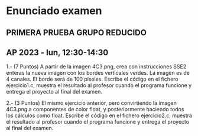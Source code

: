 # Enunciado examen

## PRIMERA PRUEBA GRUPO REDUCIDO
## AP 2023 - lun, 12:30-14:30

1.- (7 Puntos) A partir de la imagen 4C3.png, crea con instrucciones SSE2 enteras la nueva imagen con los bordes verticales verdes. 
La imagen es de 4 canales. El borde será de 100 píxeles.
Escribe el código en el fichero ejercicio1.c, muestra el resultado al profesor cuando el programa funcione y entrega el proyecto al final del examen.

2.- (3 Puntos) El mismo ejercicio anterior, pero convirtiendo la imagen 4C3.png a componentes de color float, y posteriormente haciendo todos los cálculos como float.
Escribe el código en el fichero ejercicio2.c, muestra el resultado al profesor cuando el programa funcione y entrega el proyecto al final del examen.
